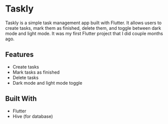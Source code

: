 # Taskly

Taskly is a simple task management app built with Flutter. It allows users to create tasks, mark them as finished, delete them, and toggle between dark mode and light mode. It was my first Flutter project that I did couple months ago.

## Features

- Create tasks
- Mark tasks as finished
- Delete tasks
- Dark mode and light mode toggle

## Built With

- Flutter
- Hive (for database)

